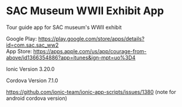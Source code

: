 # SAC Museum WWII Exhibit App

Tour guide app for SAC museum's WWII exhibit

Google Play: https://play.google.com/store/apps/details?id=com.sac.sac_ww2 <br/>
App Store: https://apps.apple.com/us/app/courage-from-above/id1366354886?app=itunes&ign-mpt=uo%3D4

Ionic Version 3.20.0

Cordova Version 7.1.0

https://github.com/ionic-team/ionic-app-scripts/issues/1380 (note for android cordova version)
